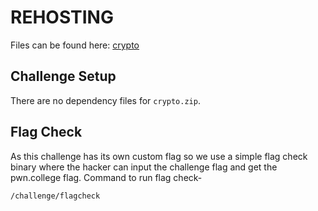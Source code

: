 # REHOSTING

Files can be found here: [crypto](https://github.com/ImaginaryCTF/ImaginaryCTF-2023-Challenges/tree/main/Forensics/crypto)

## Challenge Setup
There are no dependency files for `crypto.zip`.

## Flag Check

As this challenge has its own custom flag so we use a simple flag check binary where the hacker can input the challenge flag and get the pwn.college flag. Command to run flag check-
```
/challenge/flagcheck
```
